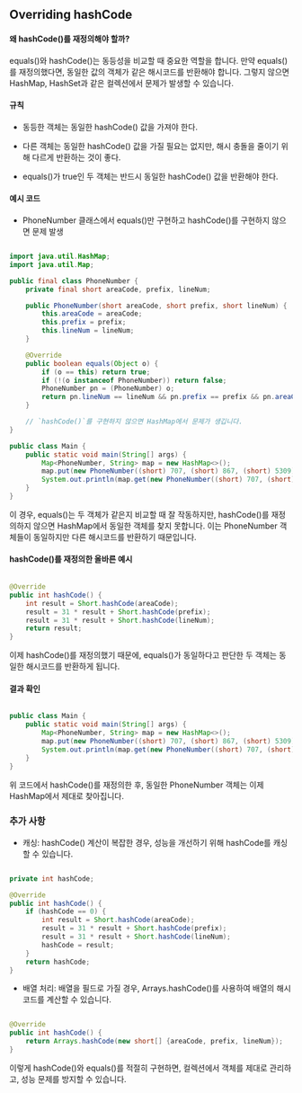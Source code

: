 ## Overriding hashCode

#### 왜 hashCode()를 재정의해야 할까?

equals()와 hashCode()는 동등성을 비교할 때 중요한 역할을 합니다. 만약 equals()를 재정의했다면, 동일한 값의 객체가 같은 해시코드를 반환해야 합니다. 그렇지 않으면 HashMap, HashSet과 같은 컬렉션에서 문제가 발생할 수 있습니다.

#### 규칙

- 동등한 객체는 동일한 hashCode() 값을 가져야 한다.

- 다른 객체는 동일한 hashCode() 값을 가질 필요는 없지만, 해시 충돌을 줄이기 위해 다르게 반환하는 것이 좋다.

- equals()가 true인 두 객체는 반드시 동일한 hashCode() 값을 반환해야 한다.

#### 예시 코드

- PhoneNumber 클래스에서 equals()만 구현하고 hashCode()를 구현하지 않으면 문제 발생

```java

import java.util.HashMap;
import java.util.Map;

public final class PhoneNumber {
    private final short areaCode, prefix, lineNum;

    public PhoneNumber(short areaCode, short prefix, short lineNum) {
        this.areaCode = areaCode;
        this.prefix = prefix;
        this.lineNum = lineNum;
    }

    @Override
    public boolean equals(Object o) {
        if (o == this) return true;
        if (!(o instanceof PhoneNumber)) return false;
        PhoneNumber pn = (PhoneNumber) o;
        return pn.lineNum == lineNum && pn.prefix == prefix && pn.areaCode == areaCode;
    }

    // `hashCode()`를 구현하지 않으면 HashMap에서 문제가 생깁니다.
}

public class Main {
    public static void main(String[] args) {
        Map<PhoneNumber, String> map = new HashMap<>();
        map.put(new PhoneNumber((short) 707, (short) 867, (short) 5309), "Jenny");
        System.out.println(map.get(new PhoneNumber((short) 707, (short) 867, (short) 5309))); // null
    }
}

```

이 경우, equals()는 두 객체가 같은지 비교할 때 잘 작동하지만, hashCode()를 재정의하지 않으면 HashMap에서 동일한 객체를 찾지 못합니다. 이는 PhoneNumber 객체들이 동일하지만 다른 해시코드를 반환하기 때문입니다.

#### hashCode()를 재정의한 올바른 예시

```java

@Override
public int hashCode() {
    int result = Short.hashCode(areaCode);
    result = 31 * result + Short.hashCode(prefix);
    result = 31 * result + Short.hashCode(lineNum);
    return result;
}

```

이제 hashCode()를 재정의했기 때문에, equals()가 동일하다고 판단한 두 객체는 동일한 해시코드를 반환하게 됩니다.

#### 결과 확인

```java

public class Main {
    public static void main(String[] args) {
        Map<PhoneNumber, String> map = new HashMap<>();
        map.put(new PhoneNumber((short) 707, (short) 867, (short) 5309), "Jenny");
        System.out.println(map.get(new PhoneNumber((short) 707, (short) 867, (short) 5309))); // Jenny
    }
}

```

위 코드에서 hashCode()를 재정의한 후, 동일한 PhoneNumber 객체는 이제 HashMap에서 제대로 찾아집니다.

### 추가 사항

- 캐싱: hashCode() 계산이 복잡한 경우, 성능을 개선하기 위해 hashCode를 캐싱할 수 있습니다.

```java

private int hashCode;

@Override
public int hashCode() {
    if (hashCode == 0) {
        int result = Short.hashCode(areaCode);
        result = 31 * result + Short.hashCode(prefix);
        result = 31 * result + Short.hashCode(lineNum);
        hashCode = result;
    }
    return hashCode;
}

```

- 배열 처리: 배열을 필드로 가질 경우, Arrays.hashCode()를 사용하여 배열의 해시코드를 계산할 수 있습니다.

```java

@Override
public int hashCode() {
    return Arrays.hashCode(new short[] {areaCode, prefix, lineNum});
}

```

이렇게 hashCode()와 equals()를 적절히 구현하면, 컬렉션에서 객체를 제대로 관리하고, 성능 문제를 방지할 수 있습니다.
